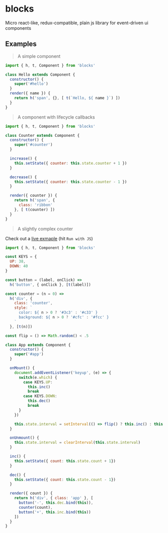 # blocks
Micro react-like, redux-compatible, plain js library for event-driven ui components


## Examples

> A simple component

```javascript
import { h, t, Component } from 'blocks'

class Hello extends Component {
  constructor() {
    super('#hello')
  }
  render({ name }) {
    return h('span', {}, [ t(`Hello, ${ name }`) ])
  }
}
```

> A component with lifecycle callbacks

```javascript
import { h, t, Component } from 'blocks'

class Counter extends Component {
  constructor() {
    super('#counter')
  }

  increase() {
    this.setState({ counter: this.state.counter + 1 })
  }

  decrease() {
    this.setState({ counter: this.state.counter - 1 })
  }

  render({ counter }) {
    return h('span', {
      class: 'ribbon'
    }, [ t(counter) ])
  }
}

```


> A slightly complex counter

Check out a [live exmaple](http://jsbin.com/faquhizoxi/edit?js,output) (hit `Run with JS`)

```javascript
import { h, t, Component } from 'blocks'

const KEYS = {
  UP: 38,
  DOWN: 40
}

const button = (label, onClick) =>
  h('button', { onClick }, [t(label)])

const counter = (n = 0) =>
  h('div', {
    class: 'counter',
    style: `
      color: ${ n > 0 ? '#3c3' : '#c33' }
      background: ${ n > 0 ? '#cfc' : '#fcc' }
    `
  }, [t(n)])

const flip = () => Math.random() < .5

class App extends Component {
  constructor() {
    super('#app')
  }

  onMount() {
    document.addEventListener('keyup', (e) => {
      switch(e.which) {
        case KEYS.UP:
          this.inc()
          break
        case KEYS.DOWN:
          this.dec()
          break
      }
    })

    this.state.interval = setInterval(() => flip() ? this.inc() : this.dec(), 1000)
  }

  onUnmount() {
    this.state.interval = clearInterval(this.state.interval)
  }

  inc() {
    this.setState({ count: this.state.count + 1})
  }

  dec() {
    this.setState({ count: this.state.count - 1})    
  }

  render({ count }) {
    return h('div', { class: 'app' }, [
      button('-', this.dec.bind(this)),
      counter(count),
      button('+', this.inc.bind(this))
    ])
  }
}
```
